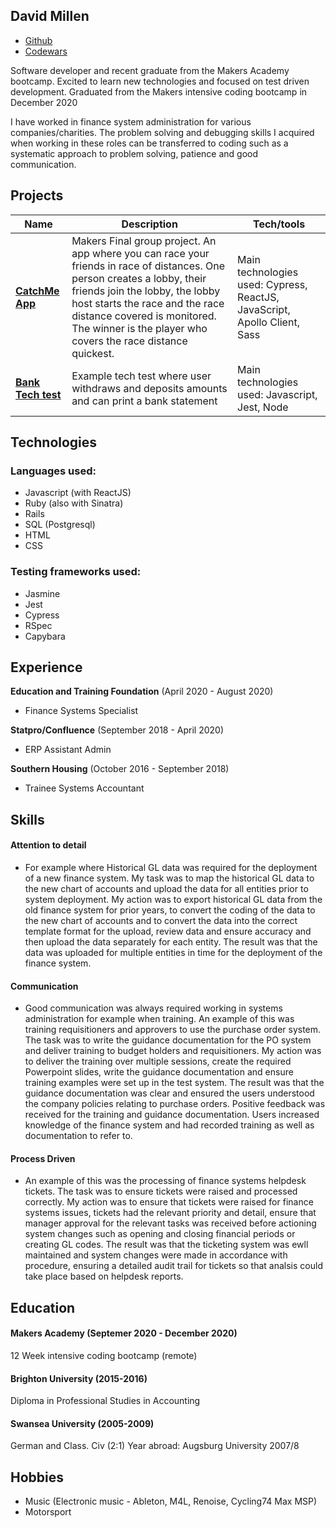 ## David Millen
- [Github](https://github.com/dm-devtech)
- [Codewars](https://www.codewars.com/users/dm-devtech)

Software developer and recent graduate from the Makers Academy bootcamp. Excited to learn new technologies and focused on test driven
development. Graduated from the Makers intensive coding bootcamp in December 2020 

I have worked in finance system administration for various companies/charities.  The problem solving and debugging skills I acquired when working in
these roles can be transferred to coding such as a systematic approach to problem solving, patience and good communication.

## Projects

| Name                                                                       | Description                         | Tech/tools  |
| -------------------------------------------------------------------------- | ------------------------------------| ----------- |
| [**CatchMe App**](https://github.com/dm-devtech/catchme-web)   | Makers Final group project.  An app where you can race your friends in race of distances.  One person creates a lobby, their friends join the lobby, the lobby host starts the race and the race distance covered is monitored.   The winner is the player who covers the race distance quickest.  | Main technologies used: Cypress, ReactJS, JavaScript, Apollo Client, Sass |
| [**Bank Tech test**](https://github.com/dm-devtech/bank_tech_test)   | Example tech test where user withdraws and deposits amounts and can print a bank statement  | Main technologies used: Javascript, Jest, Node |

## Technologies
### Languages used:
- Javascript (with ReactJS)
- Ruby (also with Sinatra)
- Rails
- SQL (Postgresql)
- HTML
- CSS

### Testing frameworks used:
- Jasmine
- Jest
- Cypress
- RSpec
- Capybara

## Experience

**Education and Training Foundation** (April 2020 - August 2020)  
- Finance Systems Specialist

**Statpro/Confluence** (September 2018 - April 2020)
- ERP Assistant Admin

**Southern Housing** (October 2016 - September 2018)
- Trainee Systems Accountant

## Skills

#### Attention to detail
- For example where Historical GL data was required for the deployment of a new finance system.  My task was to map the historical GL data to the new chart of accounts and upload the data for all entities prior to system deployment.  My action was to export historical GL data from the old finance system for prior years, to convert the coding of the data to the new chart of accounts and to convert the data into the correct template format for the upload, review data and ensure accuracy and then upload the data separately for each entity.  The result was that the data was uploaded for multiple entities in time for the deployment of the finance system.

#### Communication
- Good communication was always required working in systems administration for example when training.  An example of this was training requisitioners and approvers to use the purchase order system.  The task was to write the guidance documentation for the PO system and deliver training to budget holders and requisitioners.  My action was to deliver the training over multiple sessions, create the required Powerpoint slides, write the guidance documentation and ensure training examples were set up in the test system.  The result was that the guidance documentation was clear and ensured the users understood the company policies relating to purchase orders.  Positive feedback was received for the training and guidance documentation.  Users increased knowledge of the finance system and had recorded training as well as documentation to refer to.

#### Process Driven
- An example of this was the processing of finance systems helpdesk tickets.  The task was to ensure tickets were raised and processed correctly.  My action was to ensure that tickets were raised for finance systems issues, tickets had the relevant priority and detail, ensure that manager approval for the relevant tasks was received before actioning system changes such as opening and closing financial periods or creating GL codes.  The result was that the ticketing system was ewll maintained and system changes were made in accordance with procedure, ensuring a detailed audit trail for tickets so that analsis could take place based on helpdesk  reports.  

## Education

#### Makers Academy (Septemer 2020 - December 2020)
12 Week intensive coding bootcamp (remote)

#### Brighton University (2015-2016)
Diploma in Professional Studies in Accounting

#### Swansea University (2005-2009)
German and Class. Civ (2:1)
Year abroad: Augsburg University 2007/8

## Hobbies
- Music (Electronic music - Ableton, M4L, Renoise, Cycling74 Max MSP)
- Motorsport
